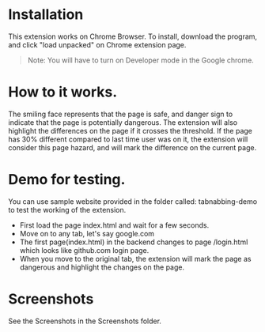 # Installation
This extension works on Chrome Browser. To install, download the program, and click "load unpacked" on Chrome extension page.

> Note: You will have to turn on Developer mode in the Google chrome.

# How to it works.
The smiling face represents that the page is safe, and danger sign to indicate that the page is potentially dangerous. The extension will also highlight the differences on the page if it crosses the threshold. If the page has 30% different compared to last time user was on it, the extension will consider this page hazard, and will mark the difference on the current page.


# Demo for testing.

You can use sample website provided in the folder called: tabnabbing-demo to test the working of the extension.
 - First load the page index.html and wait for a few seconds.
 - Move on to any tab, let's say google.com
 - The first page(index.html) in the backend changes to page /login.html which looks like github.com login page.
 - When you move to the original tab, the extension will mark the page as dangerous and highlight the changes on the page.


 # Screenshots

 See the Screenshots in the Screenshots folder.
